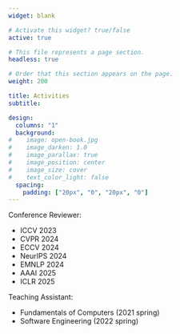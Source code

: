 ```yaml
---
widget: blank

# Activate this widget? true/false
active: true

# This file represents a page section.
headless: true

# Order that this section appears on the page.
weight: 200

title: Activities
subtitle:

design:
  columns: "1"
  background:
#    image: open-book.jpg
#    image_darken: 1.0
#    image_parallax: true
#    image_position: center
#    image_size: cover
#    text_color_light: false
  spacing:
    padding: ["20px", "0", "20px", "0"]
---
```


Conference Reviewer: 

* ICCV 2023
* CVPR 2024
* ECCV 2024
* NeurIPS 2024
* EMNLP 2024
* AAAI 2025
* ICLR 2025

Teaching Assistant:

* Fundamentals of Computers (2021 spring)
* Software Engineering (2022 spring)





